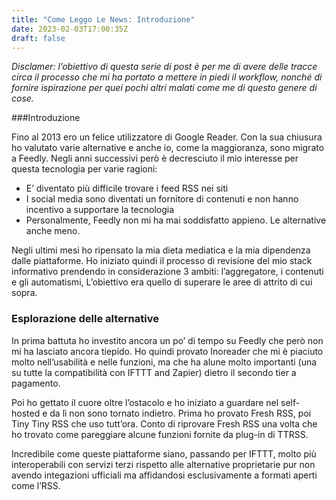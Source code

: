 ```yaml
---
title: "Come Leggo Le News: Introduzione"
date: 2023-02-03T17:00:35Z
draft: false
---
```


*Disclamer: l’obiettivo di questa serie di post è per me di avere delle tracce circa il processo che mi ha portato a mettere in piedi il workflow, nonché di fornire ispirazione per quei pochi altri malati come me di questo genere di cose.* 

###Introduzione

Fino al 2013 ero un felice utilizzatore di Google Reader. Con la sua chiusura ho valutato varie alternative e anche io, come la maggioranza, sono migrato a Feedly. Negli anni successivi però è decresciuto il mio interesse per questa tecnologia per varie ragioni:

- E’ diventato più difficile trovare i feed RSS nei siti
- I social media sono diventati un fornitore di contenuti e non hanno incentivo a supportare la tecnologia
- Personalmente, Feedly non mi ha mai soddisfatto appieno. Le alternative anche meno.

Negli ultimi mesi ho ripensato la mia dieta mediatica e la mia dipendenza dalle piattaforme. Ho iniziato quindi il processo di revisione del mio stack informativo prendendo in considerazione 3 ambiti: l’aggregatore, i contenuti e gli automatismi, L’obiettivo era quello di superare le aree di attrito di cui sopra.

### Esplorazione delle alternative

In prima battuta ho investito ancora un po’ di tempo su Feedly che però non mi ha lasciato ancora tiepido. Ho quindi provato Inoreader che mi è piaciuto molto nell’usabilità e nelle funzioni, ma che ha alune molto importanti (una su tutte la compatibilità con IFTTT and Zapier) dietro il secondo tier a pagamento.

Poi ho gettato il cuore oltre l’ostacolo e ho iniziato a guardare nel self-hosted e da lì non sono tornato indietro. Prima ho provato Fresh RSS, poi Tiny Tiny RSS che uso tutt’ora. Conto di riprovare Fresh RSS una volta che ho trovato come pareggiare alcune funzioni fornite da plug-in di TTRSS.

Incredibile come queste piattaforme siano, passando per IFTTT, molto più interoperabili con servizi terzi rispetto alle alternative proprietarie pur non avendo integazioni ufficiali ma affidandosi esclusivamente a formati aperti come l’RSS.
